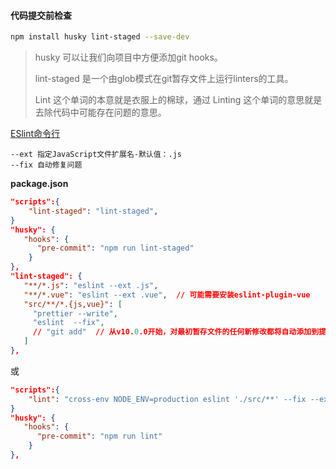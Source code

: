 #### 代码提交前检查

```sh
npm install husky lint-staged --save-dev
```

> husky 可以让我们向项目中方便添加git hooks。
>
> lint-staged 是一个由glob模式在git暂存文件上运行linters的工具。
>
> Lint 这个单词的本意就是衣服上的棉球，通过 Linting 这个单词的意思就是去除代码中可能存在问题的意思。

[ESlint命令行](https://eslint.cn/docs/user-guide/command-line-interface)

```
--ext 指定JavaScript文件扩展名-默认值：.js
--fix 自动修复问题
```

**package.json**

```json
"scripts":{
	"lint-staged": "lint-staged",
}
"husky": {
   "hooks": {
      "pre-commit": "npm run lint-staged"
    }
},
"lint-staged": {
   "**/*.js": "eslint --ext .js",  
   "**/*.vue": "eslint --ext .vue",  // 可能需要安装eslint-plugin-vue
   "src/**/*.{js,vue}": [
     "prettier --write",
     "eslint  --fix",
     // "git add"  // 从v10.0.0开始，对最初暂存文件的任何新修改都将自动添加到提交中。如果您的任务以前包含git add步骤，请删除此步骤。自动行为可确保竞争条件较少，因为尝试同时运行多个git操作通常会导致错误。
   ]
},
```

或

```json
"scripts":{
	"lint": "cross-env NODE_ENV=production eslint './src/**' --fix --ext .ts --ext .tsx --ext .js",
}
"husky": {
   "hooks": {
      "pre-commit": "npm run lint"
    }
},
```

